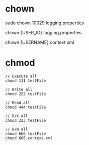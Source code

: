# chown
sudo chown 10029 logging.properties

chown {USER_ID} logging.properties

chown {USERNAME} context.xml

# chmod

``` 
// Execute all
chmod 111 testFile
```

```
// Write all
chmod 222 testFile
```

```
// Read all
chmod 444 testFile
```

```
// R/X all
chmod 333 testFile
```

```
// R/W all
chmod 666 testFile
chmod 666 context.xml
```
